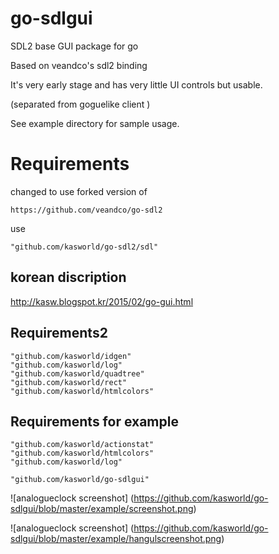 # go-sdlgui
SDL2 base GUI package for go

Based on veandco's sdl2 binding

It's very early stage and has very little UI controls but usable.

(separated from goguelike client )

See example directory for sample usage.

# Requirements

changed to use forked version of

	https://github.com/veandco/go-sdl2

use

	"github.com/kasworld/go-sdl2/sdl"

## korean discription

http://kasw.blogspot.kr/2015/02/go-gui.html

## Requirements2

	"github.com/kasworld/idgen"
	"github.com/kasworld/log"
	"github.com/kasworld/quadtree"
	"github.com/kasworld/rect"
	"github.com/kasworld/htmlcolors"

## Requirements for example

	"github.com/kasworld/actionstat"
	"github.com/kasworld/htmlcolors"
	"github.com/kasworld/log"

	"github.com/kasworld/go-sdlgui"

![analogueclock screenshot]
(https://github.com/kasworld/go-sdlgui/blob/master/example/screenshot.png)

![analogueclock screenshot]
(https://github.com/kasworld/go-sdlgui/blob/master/example/hangulscreenshot.png)
